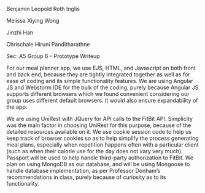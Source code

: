 Benjamin Leopold Roth Inglis

Melissa Xiying Wong

Jinzhi Han

Chrischale Hiruni Panditharathne


Sec: A5 Group 6 – Prototype Writeup


For our meal planner app, we use EJS, HTML, and Javascript on both front and back end, because they are tightly integrated together as well as for ease of coding and its simple functionality features. We are using Angular JS and Webstorm IDE for the bulk of the coding, purely because Angular JS supports different browsers which we found convenient considering our group uses different default browsers. It would also ensure expandability of the app. 

We are using UniRest with JQuery for API calls to the FitBit API. Simplicity was the main factor in choosing UniRest for this purpose, because of the detailed resources available on it. We use cookie session code to help us keep track of browser cookies so as to help simplify the process generating meal plans, especially when repetition happens often with a particular client (such as when their calorie use for the day does not vary very much). Passport will be used to help handle third-party authorization to FitBit.
We plan on using MongoDB as our database, and will be using Mongoose to handle database implementation, as per Professor Donham’s recommendations in class, purely because of curiosity as to its functionality.
